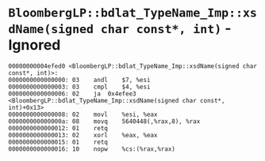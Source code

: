 # `BloombergLP::bdlat_TypeName_Imp::xsdName(signed char const*, int)` - Ignored

```x86asm
00000000004efed0 <BloombergLP::bdlat_TypeName_Imp::xsdName(signed char const*, int)>:
0000000000000000: 03	andl	$7, %esi
0000000000000003: 03	cmpl	$4, %esi
0000000000000006: 02	ja	0x4efee3 <BloombergLP::bdlat_TypeName_Imp::xsdName(signed char const*, int)+0x13>
0000000000000008: 02	movl	%esi, %eax
000000000000000a: 08	movq	5640448(,%rax,8), %rax
0000000000000012: 01	retq	
0000000000000013: 02	xorl	%eax, %eax
0000000000000015: 01	retq	
0000000000000016: 10	nopw	%cs:(%rax,%rax)
```
